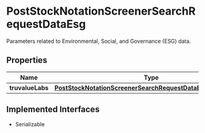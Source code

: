 

# PostStockNotationScreenerSearchRequestDataEsg

Parameters related to Environmental, Social, and Governance (ESG) data.

## Properties

Name | Type | Description | Notes
------------ | ------------- | ------------- | -------------
**truvalueLabs** | [**PostStockNotationScreenerSearchRequestDataEsgTruvalueLabs**](PostStockNotationScreenerSearchRequestDataEsgTruvalueLabs.md) |  |  [optional]


## Implemented Interfaces

* Serializable



